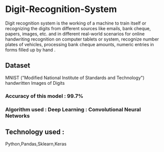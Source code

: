 # Digit-Recognition-System
Digit recognition system is the working of a machine to train itself or recognizing the digits from different sources like emails, bank cheque, papers, images, etc. and in different real-world scenarios for online handwriting recognition on computer tablets or system, recognize number plates of vehicles, processing bank cheque amounts, numeric entries in forms filled up by hand .
## Dataset  
MNIST ("Modified National Institute of Standards and Technology") handwritten Images of Digits 
### Accuracy of this model : 99.7%
### Algorithm used : Deep Learning : Convolutional Neural Networks
## Technology used : 
Python,Pandas,Sklearn,Keras

